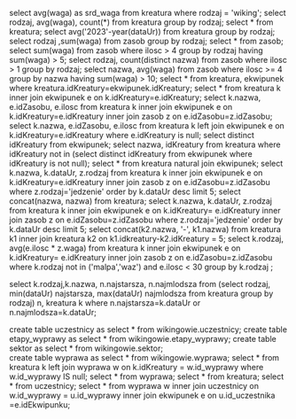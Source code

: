 select avg(waga) as srd_waga from kreatura where rodzaj = 'wiking';
select rodzaj, avg(waga), count(*) from kreatura group by rodzaj;
select * from kreatura; 
select avg('2023'-year(dataUr)) from kreatura group by rodzaj;
select rodzaj ,sum(waga) from zasob group by rodzaj;
select * from zasob;
select sum(waga) from zasob where ilosc > 4 group by rodzaj having sum(waga) > 5;
select rodzaj, count(distinct nazwa) from zasob where ilosc > 1 group by rodzaj;
select nazwa, avg(waga) from zasob where ilosc >= 4 group by nazwa having sum(waga) > 10;
select * from kreatura, ekwipunek where kreatura.idKreatury=ekwipunek.idKreatury;
select * from kreatura k inner join ekwipunek e on k.idKreatury=e.idKreatury;
select k.nazwa, e.idZasobu, e.ilosc from kreatura k inner join ekwipunek e on k.idKreatury=e.idKreatury inner join zasob z on e.idZasobu=z.idZasobu;
select k.nazwa, e.idZasobu, e.ilosc from kreatura k left join ekwipunek e on k.idKreatury=e.idKreatury where e.idKreatury is null;
select distinct idKreatury from ekwipunek;
select nazwa, idKreatury from kreatura where idKreatury not in (select distinct idKreatury from ekwipunek where idKreatury is not null);
select * from kreatura natural join ekwipunek;
select k.nazwa, k.dataUr, z.rodzaj from kreatura k inner join ekwipunek e on k.idKreatury=e.idKreatury inner join zasob z on e.idZasobu=z.idZasobu where z.rodzaj='jedzenie' order by k.dataUr desc limit 5;
select concat(nazwa, nazwa) from kreatura;
select k.nazwa, k.dataUr, z.rodzaj from kreatura k inner join ekwipunek e on k.idKreatury= e.idKreatury inner join zasob z on e.idZasobu=z.idZasobu 
where z.rodzaj='jedzenie' order by k.dataUr desc limit 5;
select concat(k2.nazwa, '-', k1.nazwa) from kreatura k1 inner join kreatura k2 on k1.idkreatury-k2.idKreatury = 5;
select k.rodzaj, avg(e.ilosc * z.waga) from kreatura k inner join ekwipunek e on k.idKreatury= e.idKreatury inner join zasob z on e.idZasobu=z.idZasobu 
where k.rodzaj not in ('malpa','waz') and e.ilosc < 30 group by k.rodzaj ;

select k.rodzaj,k.nazwa, n.najstarsza, n.najmlodsza from (select rodzaj, min(dataUr) najstarsza,  max(dataUr) najmlodsza from kreatura group by rodzaj) n, kreatura k 
where n.najstarsza=k.dataUr or n.najmlodsza=k.dataUr;

create table uczestnicy as select * from wikingowie.uczestnicy;
create table etapy_wyprawy as select * from wikingowie.etapy_wyprawy;
create table sektor as select * from wikingowie.sektor;      
create table wyprawa as select * from wikingowie.wyprawa;
select * from kreatura k  left join wyprawa w on k.idKreatury = w.id_wyprawy where w.id_wyprawy IS null;
select * from wyprawa;
select * from kreatura;
select * from uczestnicy;
select * from wyprawa w inner join uczestnicy on w.id_wyprawy = u.id_wyprawy inner join ekwipunek e on u.id_uczestnika =e.idEkwipunku;
